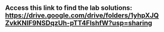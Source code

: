 ## Access this link to find the lab solutions: https://drive.google.com/drive/folders/1yhpXJQZvkKNIF9NSDqzUh-pTT4FlshfW?usp=sharing

